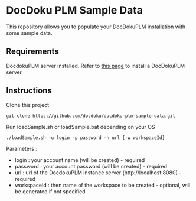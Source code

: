 # DocDoku PLM Sample Data 

This repository allows you to populate your DocDokuPLM installation with some sample data.

## Requirements

DocdokuPLM server installed. Refer to [this page](https://github.com/docdoku/docdoku-plm) to install a DocDokuPLM server.

## Instructions
 
Clone this project

    git clone https://github.com/docdoku/docdoku-plm-sample-data.git

Run loadSample.sh or loadSample.bat depending on your OS

    ./loadSample.sh -u login -p password -h url [-w workspaceId]  
    
Parameters :

* login : your account name (will be created) - required
* password : your account password (will be created) - required
* url : url of the DocdokuPLM instance server (http://localhost:8080) - required
* workspaceId : then name of the workspace to be created - optional, will be generated if not specified

